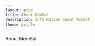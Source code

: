 ```yaml
---
layout: page
title: About MemSat
description: Information about MemSat
theme: purple
---
```


About MemSat
